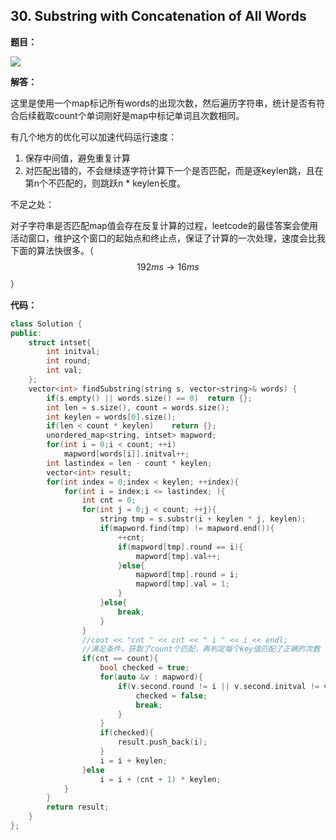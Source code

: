 ## 30. Substring with Concatenation of All Words

**题目：**

![](http://cdn.zergzerg.cn/2018-10-30leet_30.png)

**解答：**

这里是使用一个map标记所有words的出现次数，然后遍历字符串，统计是否有符合后续截取count个单词刚好是map中标记单词且次数相同。

有几个地方的优化可以加速代码运行速度：

1. 保存中间值，避免重复计算
2. 对匹配出错的，不会继续逐字符计算下一个是否匹配，而是逐keylen跳，且在第n个不匹配的，则跳跃n * keylen长度。

不足之处：

对子字符串是否匹配map值会存在反复计算的过程，leetcode的最佳答案会使用活动窗口，维护这个窗口的起始点和终止点，保证了计算的一次处理，速度会比我下面的算法快很多。（$$192ms \to 16ms$$）

**代码：**

```cpp
class Solution {
public:
    struct intset{
        int initval;
        int round;
        int val;
    };
    vector<int> findSubstring(string s, vector<string>& words) {
        if(s.empty() || words.size() == 0)  return {};
        int len = s.size(), count = words.size();
        int keylen = words[0].size();
        if(len < count * keylen)    return {};
        unordered_map<string, intset> mapword;
        for(int i = 0;i < count; ++i)
            mapword[words[i]].initval++;
        int lastindex = len - count * keylen;
        vector<int> result;
        for(int index = 0;index < keylen; ++index){
            for(int i = index;i <= lastindex; ){
                int cnt = 0;
                for(int j = 0;j < count; ++j){
                    string tmp = s.substr(i + keylen * j, keylen);
                    if(mapword.find(tmp) != mapword.end()){
                        ++cnt;
                        if(mapword[tmp].round == i){
                            mapword[tmp].val++;
                        }else{
                            mapword[tmp].round = i;
                            mapword[tmp].val = 1;
                        }
                    }else{
                        break;
                    }
                }
                //cout << "cnt " << cnt << " i " << i << endl;
                //满足条件，获取了count个匹配，再判定每个key值匹配了正确的次数
                if(cnt == count){
                    bool checked = true;
                    for(auto &v : mapword){
                        if(v.second.round != i || v.second.initval != v.second.val){
                            checked = false;
                            break;
                        }
                    }
                    if(checked){
                        result.push_back(i);
                    }
                    i = i + keylen;
                }else
                    i = i + (cnt + 1) * keylen;
            }
        }
        return result;
    }
};
```

